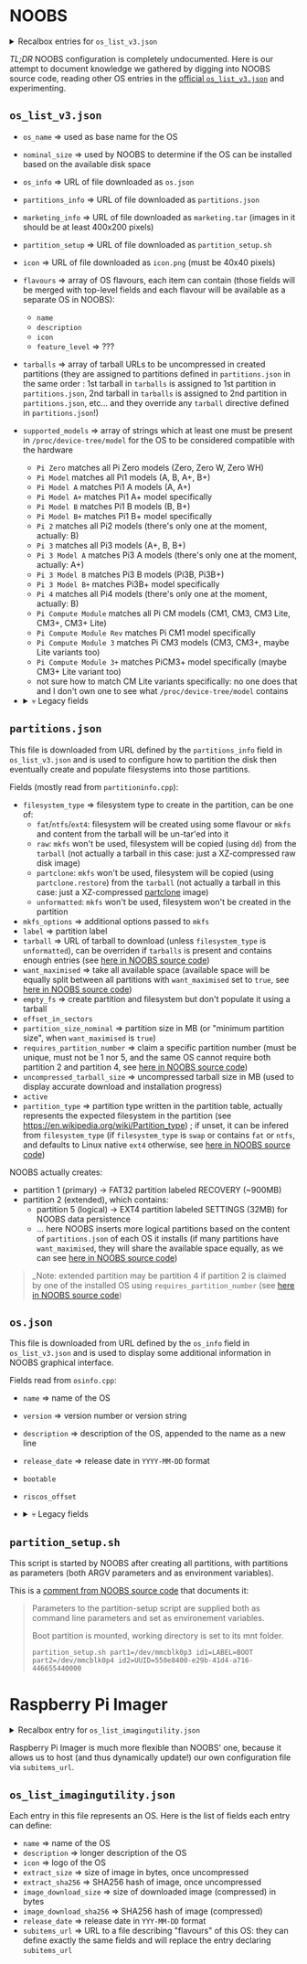 # NOOBS

<details>
  <summary>Recalbox entries for <code>os_list_v3.json</code></summary>

  > ℹ️ This can only be added to the [official `os_list_v3.json`](https://downloads.raspberrypi.org/os_list_v3.json) by Raspberry Foundation engineers

  ```json
  {
      "os_list": [
          {
              "os_name": "Recalbox - Pi0/1",
              "description": "The official retro-gaming OS! Turn your Raspberry Pi into an all-in-one and plug-n-play retro-gaming console, supporting 100+ gaming systems!",
              "nominal_size": 4096,
              "icon": "https://upgrade.recalbox.com/latest/noobs/recalbox.png",
              "marketing_info": "https://upgrade.recalbox.com/latest/noobs/marketing.tar",
              "partition_setup": "https://upgrade.recalbox.com/latest/noobs/partition_setup.sh",
              "partitions_info": "https://upgrade.recalbox.com/latest/noobs/rpi1/partitions.json",
              "os_info": "https://upgrade.recalbox.com/latest/noobs/os.json",
              "supported_models": [
                  "Pi Model",
                  "Pi Compute Module Rev",
                  "Pi Zero"
              ]
          },
          {
              "os_name": "Recalbox - Pi2",
              "description": "The official retro-gaming OS! Turn your Raspberry Pi into an all-in-one and plug-n-play retro-gaming console, supporting 100+ gaming systems!",
              "nominal_size": 4096,
              "icon": "https://upgrade.recalbox.com/latest/noobs/recalbox.png",
              "marketing_info": "https://upgrade.recalbox.com/latest/noobs/marketing.tar",
              "partition_setup": "https://upgrade.recalbox.com/latest/noobs/partition_setup.sh",
              "partitions_info": "https://upgrade.recalbox.com/latest/noobs/rpi2/partitions.json",
              "os_info": "https://upgrade.recalbox.com/latest/noobs/os.json",
              "supported_models": [
                  "Pi 2"
              ]
          },
          {
              "os_name": "Recalbox - Pi3",
              "description": "The official retro-gaming OS! Turn your Raspberry Pi into an all-in-one and plug-n-play retro-gaming console, supporting 100+ gaming systems!",
              "nominal_size": 4096,
              "icon": "https://upgrade.recalbox.com/latest/noobs/recalbox.png",
              "marketing_info": "https://upgrade.recalbox.com/latest/noobs/marketing.tar",
              "partition_setup": "https://upgrade.recalbox.com/latest/noobs/partition_setup.sh",
              "partitions_info": "https://upgrade.recalbox.com/latest/noobs/rpi3/partitions.json",
              "os_info": "https://upgrade.recalbox.com/latest/noobs/os.json",
              "supported_models": [
                  "Pi 3",
                  "Pi Compute Module 3"
              ]
          },
          {
              "os_name": "Recalbox - Pi4",
              "description": "The official retro-gaming OS! Turn your Raspberry Pi into an all-in-one and plug-n-play retro-gaming console, supporting 100+ gaming systems!",
              "nominal_size": 4096,
              "icon": "https://upgrade.recalbox.com/latest/noobs/recalbox.png",
              "marketing_info": "https://upgrade.recalbox.com/latest/noobs/marketing.tar",
              "partition_setup": "https://upgrade.recalbox.com/latest/noobs/partition_setup.sh",
              "partitions_info": "https://upgrade.recalbox.com/latest/noobs/rpi4/partitions.json",
              "os_info": "https://upgrade.recalbox.com/latest/noobs/os.json",
              "supported_models": [
                  "Pi 4"
              ]
          }
      ]
  }
  ```
</details>

*TL;DR* NOOBS configuration is completely undocumented. Here is our attempt to document knowledge we gathered by digging into NOOBS source code, reading other OS entries in the [official `os_list_v3.json`](https://downloads.raspberrypi.org/os_list_v3.json) and experimenting.

## `os_list_v3.json`

* `os_name` ⇒ used as base name for the OS
* `nominal_size` ⇒ used by NOOBS to determine if the OS can be installed based on the available disk space
* `os_info` ⇒ URL of file downloaded as `os.json`
* `partitions_info` ⇒ URL of file downloaded as `partitions.json`
* `marketing_info` ⇒ URL of file downloaded as `marketing.tar` (images in it should be at least 400x200 pixels)
* `partition_setup` ⇒ URL of file downloaded as `partition_setup.sh`
* `icon` ⇒ URL of file downloaded as `icon.png` (must be 40x40 pixels)
* `flavours` ⇒ array of OS flavours, each item can contain (those fields will be merged with top-level fields and each flavour will be available as a separate OS in NOOBS):
  * `name`
  * `description`
  * `icon`
  * `feature_level` ⇒ ???
* `tarballs` ⇒ array of tarball URLs to be uncompressed in created partitions (they are assigned to partitions defined in `partitions.json` in the same order : 1st tarball in `tarballs` is assigned to 1st partition in `partitions.json`, 2nd tarball in `tarballs` is assigned to 2nd partition in `partitions.json`, etc… and they override any `tarball` directive defined in `partitions.json`!)
* `supported_models` ⇒ array of strings which at least one must be present in `/proc/device-tree/model` for the OS to be considered compatible with the hardware
  * `Pi Zero` matches all Pi Zero models (Zero, Zero W, Zero WH)
  * `Pi Model` matches all Pi1 models (A, B, A+, B+)
  * `Pi Model A` matches Pi1 A models (A, A+)
  * `Pi Model A+` matches Pi1 A+ model specifically
  * `Pi Model B` matches Pi1 B models (B, B+)
  * `Pi Model B+` matches Pi1 B+ model specifically
  * `Pi 2` matches all Pi2 models (there's only one at the moment, actually: B)
  * `Pi 3` matches all Pi3 models (A+, B, B+)
  * `Pi 3 Model A` matches Pi3 A models (there's only one at the moment, actually: A+)
  * `Pi 3 Model B` matches Pi3 B models (Pi3B, Pi3B+)
  * `Pi 3 Model B+` matches Pi3B+ model specifically
  * `Pi 4` matches all Pi4 models (there's only one at the moment, actually: B)
  * `Pi Compute Module` matches all Pi CM models (CM1, CM3, CM3 Lite, CM3+, CM3+ Lite)
  * `Pi Compute Module Rev` matches Pi CM1 model specifically
  * `Pi Compute Module 3` matches Pi CM3 models (CM3, CM3+, maybe Lite variants too)
  * `Pi Compute Module 3+` matches PiCM3+ model specifically (maybe CM3+ Lite variant too)
  * not sure how to match CM Lite variants specifically: no one does that and I don't own one to see what `/proc/device-tree/model` contains

* <details>
    <summary>💀 Legacy fields</summary>

    * `group` ⇒ seen in existing entries of `os_list_v3.json` but there's no sign of it in NOOBS code
  </details>

## `partitions.json`

This file is downloaded from URL defined by the `partitions_info` field in `os_list_v3.json` and is used to configure how to partition the disk then eventually create and populate filesystems into those partitions.

Fields (mostly read from `partitioninfo.cpp`):
* `filesystem_type` ⇒ filesystem type to create in the partition, can be one of:
  * `fat`/`ntfs`/`ext4`: filesystem will be created using some flavour or `mkfs` and content from the tarball will be un-tar'ed into it
  * `raw`: `mkfs` won't be used, filesystem will be copied (using `dd`) from the `tarball` (not actually a tarball in this case: just a XZ-compressed raw disk image)
  * `partclone`: `mkfs` won't be used, filesystem will be copied (using `partclone.restore`) from the `tarball` (not actually a tarball in this case: just a XZ-compressed [partclone](https://partclone.org) image)
  * `unformatted`: `mkfs` won't be used, filesystem won't be created in the partition
* `mkfs_options` ⇒ additional options passed to `mkfs`
* `label` ⇒ partition label
* `tarball` ⇒ URL of tarball to download (unless `filesystem_type` is `unformatted`), can be overriden if `tarballs` is present and contains enough entries (see [here in NOOBS source code](https://github.com/raspberrypi/noobs/blob/134417fba944a44c3a1b1de42c290d8bdfd0c6f5/recovery/mainwindow.cpp#L1567-L1580))
* `want_maximised` ⇒ take all available space (available space will be equally split between all partitions with `want_maximised` set to `true`, see [here in NOOBS source code](https://github.com/raspberrypi/noobs/blob/134417fba944a44c3a1b1de42c290d8bdfd0c6f5/recovery/multiimagewritethread.cpp#L136-L137))
* `empty_fs` ⇒ create partition and filesystem but don't populate it using a tarball
* `offset_in_sectors`
* `partition_size_nominal` ⇒ partition size in MB (or "minimum partition size", when `want_maximised` is `true`)
* `requires_partition_number` ⇒ claim a specific partition number (must be unique, must not be 1 nor 5, and the same OS cannot require both partition 2 and partition 4, see [here in NOOBS source code](https://github.com/raspberrypi/noobs/blob/134417fba944a44c3a1b1de42c290d8bdfd0c6f5/recovery/multiimagewritethread.cpp#L101-L121))
* `uncompressed_tarball_size` ⇒ uncompressed tarball size in MB (used to display accurate download and installation progress)
* `active`
* `partition_type` ⇒ partition type written in the partition table, actually represents the expected filesystem in the partition (see https://en.wikipedia.org/wiki/Partition_type) ; if unset, it can be infered from `filesystem_type` (if `filesystem_type` is `swap` or contains `fat` or `ntfs`, and defaults to Linux native `ext4` otherwise, see [here in NOOBS source code](https://github.com/raspberrypi/noobs/blob/134417fba944a44c3a1b1de42c290d8bdfd0c6f5/recovery/partitioninfo.cpp#L18-L28))

NOOBS actually creates:
* partition 1 (primary) -> FAT32 partition labeled RECOVERY (~900MB)
* partition 2 (extended), which contains:
  * partition 5 (logical) -> EXT4 partition labeled SETTINGS (32MB) for NOOBS data persistence
  * … here NOOBS inserts more logical partitions based on the content of `partitions.json` of each OS it installs (if many partitions have `want_maximised`, they will share the available space equally, as we can see [here in NOOBS source code](https://github.com/raspberrypi/noobs/blob/134417fba944a44c3a1b1de42c290d8bdfd0c6f5/recovery/multiimagewritethread.cpp#L136-L137))

> _Note: extended partition may be partition 4 if partition 2 is claimed by one of the installed OS using `requires_partition_number` (see [here in NOOBS source code](https://github.com/raspberrypi/noobs/blob/134417fba944a44c3a1b1de42c290d8bdfd0c6f5/recovery/multiimagewritethread.cpp#L357))

## `os.json`

This file is downloaded from URL defined by the `os_info` field in `os_list_v3.json` and is used to display some additional information in NOOBS graphical interface.

Fields read from `osinfo.cpp`:
* `name` ⇒ name of the OS
* `version` ⇒ version number or version string
* `description` ⇒ description of the OS, appended to the name as a new line
* `release_date` ⇒ release date in `YYYY-MM-DD` format
* `bootable`
* `riscos_offset`
* <details>
    <summary>💀 Legacy fields</summary>

    * `supported_revisions` ⇒ used for hardware compatibility detection ([replaced in 2016 by `supported_models`](https://github.com/raspberrypi/noobs/commit/11ba0b51db6fa48c85b5c8cd13ca757f64a6bb96))
    * `supported_hex_revisions` ⇒ used for hardware compatibility detection ([replaced in 2016 by `supported_models`](https://github.com/raspberrypi/noobs/commit/11ba0b51db6fa48c85b5c8cd13ca757f64a6bb96))
    * `kernel` ⇒ seen in existing entries of `os_list_v3.json` but there's no sign of it in NOOBS code
    * `url` ⇒ seen in existing entries of `os_list_v3.json` but there's no sign of it in NOOBS code
  </details>

## `partition_setup.sh`

This script is started by NOOBS after creating all partitions, with partitions as parameters (both ARGV parameters and as environment variables).

This is a [comment from NOOBS source code](https://github.com/raspberrypi/noobs/blob/134417fba944a44c3a1b1de42c290d8bdfd0c6f5/recovery/multiimagewritethread.cpp#L576-L582) that documents it:

> Parameters to the partition-setup script are supplied both as
> command line parameters and set as environement variables.
>
> Boot partition is mounted, working directory is set to its mnt folder.
>
> `partition_setup.sh part1=/dev/mmcblk0p3 id1=LABEL=BOOT part2=/dev/mmcblk0p4 id2=UUID=550e8400-e29b-41d4-a716-446655440000`

# Raspberry Pi Imager

<details>
  <summary>Recalbox entry for <code>os_list_imagingutility.json</code></summary>

  > ℹ️ This can only be added to the [official `os_list_imagingutility.json`](https://downloads.raspberrypi.org/os_list_imagingutility.json) by Raspberry Foundation engineers

  ```json
  {
    "os_list": [
      {
        "name": "Recalbox",
        "description": "The official retro-gaming OS! Turn your Raspberry Pi into an all-in-one and plug-n-play retro-gaming console, supporting 100+ gaming systems!",
        "icon": "https://upgrade.recalbox.com/latest/raspi-imager/recalbox.svg",
        "subitems_url": "https://upgrade.recalbox.com/latest/raspi-imager/os_list_imagingutility_recalbox.json"
      }
    ]
  }
  ```
</details>

Raspberry Pi Imager is much more flexible than NOOBS' one, because it allows us to host (and thus dynamically update!) our own configuration file via `subitems_url`.

## `os_list_imagingutility.json`

Each entry in this file represents an OS. Here is the list of fields each entry can define:
  * `name` ⇒ name of the OS
  * `description` ⇒ longer description of the OS
  * `icon` ⇒ logo of the OS
  * `extract_size` ⇒ size of image in bytes, once uncompressed
  * `extract_sha256` ⇒ SHA256 hash of image, once uncompressed
  * `image_download_size` ⇒ size of downloaded image (compressed) in bytes
  * `image_download_sha256` ⇒ SHA256 hash of image (compressed)
  * `release_date` ⇒ release date in `YYY-MM-DD` format
  * `subitems_url` ⇒ URL to a file describing "flavours" of this OS: they can define exactly the same fields and will replace the entry declaring `subitems_url`

